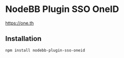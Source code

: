 # NodeBB Plugin SSO OneID

https://one.th

## Installation

    npm install nodebb-plugin-sso-oneid
